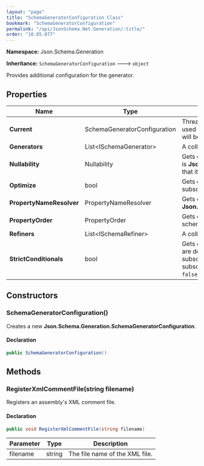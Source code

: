 ```yaml
---
layout: "page"
title: "SchemaGeneratorConfiguration Class"
bookmark: "SchemaGeneratorConfiguration"
permalink: "/api/JsonSchema.Net.Generation/:title/"
order: "10.05.077"
---
```

**Namespace:** Json.Schema.Generation

**Inheritance:**
`SchemaGeneratorConfiguration`
 🡒 
`object`

Provides additional configuration for the generator.

## Properties

| Name | Type | Summary |
|---|---|---|
| **Current** | SchemaGeneratorConfiguration | Thread-static storage of the current configuration. Only to be used for reading the configuration. Setting values on this object will be overwritten when starting generation. |
| **Generators** | List\<ISchemaGenerator\> | A collection of generators in addition to the global set. |
| **Nullability** | Nullability | Gets or sets whether to include `null` in the `type` keyword. Default is **Json.Schema.Generation.Nullability.Disabled** which means that it will not ever be included. |
| **Optimize** | bool | Gets or sets whether optimizations (moving common subschemas into `$defs`) will be performed.  Default is true. |
| **PropertyNameResolver** | PropertyNameResolver | Gets or sets the property name resolving method. Default is **Json.Schema.Generation.PropertyNameResolvers.AsDeclared**. |
| **PropertyOrder** | PropertyOrder | Gets or sets the order in which properties will be listed in the schema. |
| **Refiners** | List\<ISchemaRefiner\> | A collection of refiners. |
| **StrictConditionals** | bool | Gets or sets whether properties that are affected by conditionals are defined globally or only within their respective `then` subschemas.  True restricts those property definitions to `then` subschemas and adds a top-level `unevaluatedProperties: false`; false (default) defines them globally. |

## Constructors

### SchemaGeneratorConfiguration()

Creates a new **Json.Schema.Generation.SchemaGeneratorConfiguration**.

#### Declaration

```c#
public SchemaGeneratorConfiguration()
```


## Methods

### RegisterXmlCommentFile(string filename)

Registers an assembly's XML comment file.

#### Declaration

```c#
public void RegisterXmlCommentFile(string filename)
```

| Parameter | Type | Description |
|---|---|---|
| filename | string | The file name of the XML file. |


